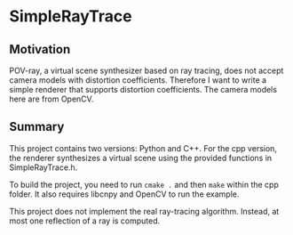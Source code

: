 # SimpleRayTrace

## Motivation
POV-ray, a virtual scene synthesizer based on ray tracing, does not accept camera models with distortion coefficients. Therefore I want to write a simple renderer that supports distortion coefficients. The camera models here are from OpenCV.

## Summary
This project contains two versions: Python and C++. For the cpp version, the renderer synthesizes a virtual scene using the provided functions in SimpleRayTrace.h.

To build the project, you need to run `cmake .` and then `make` within the cpp folder.
It also requires libcnpy and OpenCV to run the example.

This project does not implement the real ray-tracing algorithm. Instead, at most one reflection of a ray is computed.